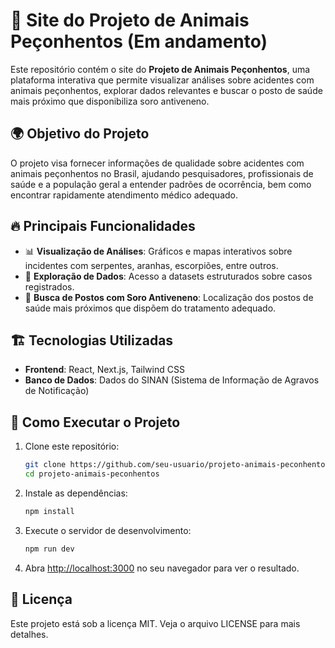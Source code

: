 # 🐍 Site do Projeto de Animais Peçonhentos (Em andamento)

Este repositório contém o site do **Projeto de Animais Peçonhentos**, uma plataforma interativa que permite visualizar análises sobre acidentes com animais peçonhentos, explorar dados relevantes e buscar o posto de saúde mais próximo que disponibiliza soro antiveneno.

## 🌍 Objetivo do Projeto
O projeto visa fornecer informações de qualidade sobre acidentes com animais peçonhentos no Brasil, ajudando pesquisadores, profissionais de saúde e a população geral a entender padrões de ocorrência, bem como encontrar rapidamente atendimento médico adequado.

## 🔥 Principais Funcionalidades
- 📊 **Visualização de Análises**: Gráficos e mapas interativos sobre incidentes com serpentes, aranhas, escorpiões, entre outros.
- 📂 **Exploração de Dados**: Acesso a datasets estruturados sobre casos registrados.
- 📍 **Busca de Postos com Soro Antiveneno**: Localização dos postos de saúde mais próximos que dispõem do tratamento adequado.

## 🏗️ Tecnologias Utilizadas
- **Frontend**: React, Next.js, Tailwind CSS
- **Banco de Dados**: Dados do SINAN (Sistema de Informação de Agravos de Notificação)
<!--
- - **Backend**: FastAPI, Flask, PostgreSQL
- **Mapas**: Leaflet, OpenStreetMap
-->

## 🚀 Como Executar o Projeto
1. Clone este repositório:
   ```bash
   git clone https://github.com/seu-usuario/projeto-animais-peconhentos.git
   cd projeto-animais-peconhentos
   ```

2. Instale as dependências:
   ```bash
   npm install
   ```

3. Execute o servidor de desenvolvimento:
   ```bash
   npm run dev
   ```

4. Abra [http://localhost:3000](http://localhost:3000) no seu navegador para ver o resultado.

## 📜 Licença
Este projeto está sob a licença MIT. Veja o arquivo LICENSE para mais detalhes.
